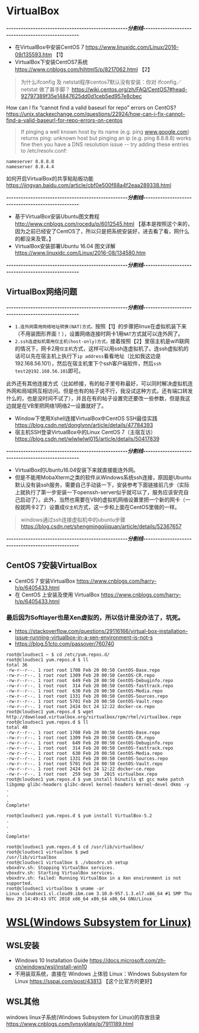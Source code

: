 

# VirtualBox

***--------------------------------------------------分割线--------------------------------------------------***

- 在VirtualBox中安装CentOS 7 https://www.linuxidc.com/Linux/2016-09/135593.htm  【1】
- VirtualBox下安装CentOS7系统 https://www.cnblogs.com/hihtml5/p/8217062.html  【2】
> 为什么ifconfig 及 netstat程序centos7默认没有安装：你对 ifconfig／netstat 做了甚手脚？ https://wiki.centos.org/zh/FAQ/CentOS7#head-92797389f35e14847625dd0d1ceb5ed957e8cbec

How can I fix “cannot find a valid baseurl for repo” errors on CentOS? https://unix.stackexchange.com/questions/22924/how-can-i-fix-cannot-find-a-valid-baseurl-for-repo-errors-on-centos
> If pinging a well known host by its name (e.g. ping www.google.com) returns ping: unknown host but pinging an ip (e.g. ping 8.8.8.8) works fine then you have a DNS resolution issue -- try adding these entries to /etc/resolv.conf:
```
nameserver 8.8.8.8
nameserver 8.8.4.4
```

如何开启VirtualBox的共享粘贴板功能 https://jingyan.baidu.com/article/cbf0e500f88a4f2eaa289338.html

***--------------------------------------------------分割线--------------------------------------------------***

- 基于VirtualBox安装Ubuntu图文教程 http://www.cnblogs.com/rocedu/p/6012545.html 【基本是按照这个来的，因为之前已经安了CentOS了，所以只是把系统安装好，进去看了看，网什么的都没来及管。】
- VirtualBox安装部署Ubuntu 16.04 图文详解 https://www.linuxidc.com/Linux/2016-08/134580.htm

***--------------------------------------------------分割线--------------------------------------------------***

## VirtualBox网络问题

***--------------------------------------------------分割线--------------------------------------------------***

- `1.连外网需用网络地址转换(NAT)方式。`按照【1】的步骤把linux在虚拟机装下来（不用装图形界面！），设置网络连接时网卡1用`NAT`方式就可以连外网了。
- `2.ssh连虚拟机需用仅主机(host-only)方式。`接着按照【2】里宿主机是wifi联网的情况下，网卡2用`仅主机`方式，这样可以用ssh连虚拟机了。连ssh虚拟机的话可以先在宿主机上执行下`ip address`看看地址（比如我这边是192.168.56.101），然后在宿主机里下个ssh客户端软件，然后`ssh test2@192.168.56.101`即可。

此外还有其他连接方式（比如桥接，有的帖子里号称最好，可以同时解决虚拟机连外网和局域网互相访问。但是也有的帖子说不行，我没试这种方式。还有端口转发什么的，也是没时间不试了），并且在有的帖子设置完还要改一些参数，但是我这边就是在VB里把网络1网络2一设置就好了。
- Window下使用Xshell连接VirtualBox中CentOS SSH最佳实践 https://blog.csdn.net/donglynn/article/details/47784393
- 宿主机SSH登录VirtualBox中的Linux CentOS 7（主宿互访） https://blog.csdn.net/wlwlwlwl015/article/details/50417839

***--------------------------------------------------分割线--------------------------------------------------***


- VirtualBox的Ubuntu16.04安装下来就直接能连外网。
- 但是不能用MobaXterm之类的软件从Windows系统ssh连接，原因是Ubuntu默认没有装ssh服务，需要自己手动装一下，安装参考下面链接前几步（实际上就执行了第一步安装一下openssh-server似乎就可以了，服务应该安完自己启动了）。此外，当然也需要在VB的虚拟机网络设置里把一个新的网卡（一般就网卡2了）设置成`仅主机`方式，这一步和上面在CentOS里做的一样。
> windows通过ssh连接虚拟机中的ubuntu步骤 https://blog.csdn.net/shengmingqijiquan/article/details/52367657


***--------------------------------------------------分割线--------------------------------------------------***

## CentOS 7安装VirtualBox

- CentOS 7 安装VirtualBox https://www.cnblogs.com/harry-h/p/6405433.html
- 在 CentOS 上安装及使用 VirtualBox https://www.cnblogs.com/harry-h/p/6405433.html

### 最后因为Softlayer也是Xen虚拟的，所以估计是没办法了，坑死。

- https://stackoverflow.com/questions/29116166/virtual-box-installation-issue-running-virtualbox-in-a-xen-environment-is-not-s
- https://blog.51cto.com/passover/760740

```
root@cloudsec1 ~ $ cd /etc/yum.repos.d/
root@cloudsec1 yum.repos.d $ ll
total 36
-rw-r--r--. 1 root root 1708 Feb 20 00:50 CentOS-Base.repo
-rw-r--r--. 1 root root 1309 Feb 20 00:50 CentOS-CR.repo
-rw-r--r--. 1 root root  649 Feb 20 00:50 CentOS-Debuginfo.repo
-rw-r--r--. 1 root root  314 Feb 20 00:50 CentOS-fasttrack.repo
-rw-r--r--. 1 root root  630 Feb 20 00:50 CentOS-Media.repo
-rw-r--r--. 1 root root 1331 Feb 20 00:50 CentOS-Sources.repo
-rw-r--r--. 1 root root 5701 Feb 20 00:50 CentOS-Vault.repo
-rw-r--r--. 1 root root 2424 Oct 24 12:22 docker-ce.repo
root@cloudsec1 yum.repos.d $ wget http://download.virtualbox.org/virtualbox/rpm/rhel/virtualbox.repo
root@cloudsec1 yum.repos.d $ ll
total 40
-rw-r--r--. 1 root root 1708 Feb 20 00:50 CentOS-Base.repo
-rw-r--r--. 1 root root 1309 Feb 20 00:50 CentOS-CR.repo
-rw-r--r--. 1 root root  649 Feb 20 00:50 CentOS-Debuginfo.repo
-rw-r--r--. 1 root root  314 Feb 20 00:50 CentOS-fasttrack.repo
-rw-r--r--. 1 root root  630 Feb 20 00:50 CentOS-Media.repo
-rw-r--r--. 1 root root 1331 Feb 20 00:50 CentOS-Sources.repo
-rw-r--r--. 1 root root 5701 Feb 20 00:50 CentOS-Vault.repo
-rw-r--r--. 1 root root 2424 Oct 24 12:22 docker-ce.repo
-rw-r--r--. 1 root root  259 Sep 30  2015 virtualbox.repo
root@cloudsec1 yum.repos.d $ yum install binutils qt gcc make patch libgomp glibc-headers glibc-devel kernel-headers kernel-devel dkms -y
.
.
.
Complete!

root@cloudsec1 yum.repos.d $ yum install VirtualBox-5.2
.
.
.
Complete!

root@cloudsec1 yum.repos.d $ cd /usr/lib/virtualbox/
root@cloudsec1 virtualbox $ pwd
/usr/lib/virtualbox
root@cloudsec1 virtualbox $ ./vboxdrv.sh setup
vboxdrv.sh: Stopping VirtualBox services.
vboxdrv.sh: Starting VirtualBox services.
vboxdrv.sh: failed: Running VirtualBox in a Xen environment is not supported.
root@cloudsec1 virtualbox $ uname -ar
Linux cloudsec1.sl.cloud9.ibm.com 3.10.0-957.1.3.el7.x86_64 #1 SMP Thu Nov 29 14:49:43 UTC 2018 x86_64 x86_64 x86_64 GNU/Linux
```


# [WSL(Windows Subsystem for Linux)](https://blogs.msdn.microsoft.com/wsl/)

## WSL安装

- Windows 10 Installation Guide https://docs.microsoft.com/zh-cn/windows/wsl/install-win10
- 不用装双系统，直接在 Windows 上体验 Linux：Windows Subsystem for Linux https://sspai.com/post/43813 【这个比官方的更好】

## WSL其他

windows linux子系统(Windows Subsystem for Linux)的存放目录 https://www.cnblogs.com/lynsyklate/p/7911189.html
